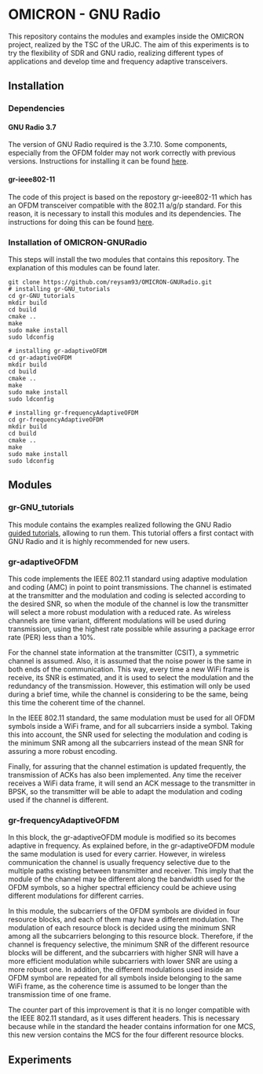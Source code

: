 # OMICRON - GNU Radio
This repository contains the modules and examples inside the OMICRON project, realized by the TSC of the URJC.
The aim of this experiments is to try the flexibility of SDR and GNU radio, realizing different types of applications and develop time and frequency adaptive transceivers.

## Installation
### Dependencies
#### GNU Radio 3.7
The version of GNU Radio required is the 3.7.10. Some components, especially from the OFDM folder may not work correctly with previous versions.
Instructions for installing it can be found [here](https://wiki.gnuradio.org/index.php/InstallingGRFromSource).

#### gr-ieee802-11
The code of this project is based on the repostory gr-ieee802-11 which has an OFDM transceiver compatible with the 802.11 a/g/p standard. For this reason, it is necessary to install this modules and its dependencies. The instructions for doing this can be found [here](https://github.com/bastibl/gr-ieee802-11#installation).

### Installation of OMICRON-GNURadio
This steps will install the two modules that contains this repository. The explanation of this modules can be found later.
```
git clone https://github.com/reysam93/OMICRON-GNURadio.git
# installing gr-GNU_tutorials
cd gr-GNU_tutorials
mkdir build
cd build
cmake ..
make
sudo make install
sudo ldconfig

# installing gr-adaptiveOFDM
cd gr-adaptiveOFDM
mkdir build
cd build
cmake ..
make
sudo make install
sudo ldconfig

# installing gr-frequencyAdaptiveOFDM
cd gr-frequencyAdaptiveOFDM
mkdir build
cd build
cmake ..
make
sudo make install
sudo ldconfig
```

## Modules
### gr-GNU_tutorials
This module contains the examples realized following the GNU Radio [guided tutorials](http://gnuradio.org/redmine/projects/gnuradio/wiki/Guided_Tutorials), allowing to run them. This tutorial offers a first contact with GNU Radio and it is highly recommended for new users.

### gr-adaptiveOFDM
This code implements the IEEE 802.11 standard using adaptive modulation and coding (AMC) in point to point transmissions. The channel is estimated at the transmitter and the modulation and coding is selected according to the desired SNR, so when the module of the channel is low the transmitter will select a more robust modulation with a reduced rate. As wireless channels are time variant, different modulations will be used during transmission, using the highest rate possible while assuring a package error rate (PER) less than a 10%.

For the channel state information at the transmitter (CSIT), a symmetric channel is assumed. Also, it is assumed that the noise power is the same in both ends of the communication.  This way, every time a new WiFi frame is receive, its SNR is estimated, and it is used to select the modulation and the redundancy of the transmission. However, this estimation will only be used during a brief time, while the channel is considering to be the same, being this time the coherent time of the channel.

In the IEEE 802.11 standard, the same modulation must be used for all OFDM symbols inside a WiFi frame, and for all subcarriers inside a symbol. Taking this into account, the SNR used for selecting the modulation and coding is the minimum SNR among all the subcarriers instead of the mean SNR for assuring a more robust encoding.

Finally, for assuring that the channel estimation is updated frequently, the transmission of ACKs has also been implemented. Any time the receiver receives a WiFi data frame, it will send an ACK message to the transmitter in BPSK, so the transmitter will be able to adapt the modulation and coding used if the channel is different.


### gr-frequencyAdaptiveOFDM
In this block, the gr-adaptiveOFDM module is modified so its becomes adaptive in frequency. As explained before, in the gr-adaptiveOFDM module the same modulation is used for every carrier. However, in wireless communication the channel is usually frequency selective due to the multiple paths existing between transmitter and receiver. This imply that the module of the channel may be different along the bandwidth used for the OFDM symbols, so a higher spectral efficiency could be achieve using different modulations for different carries.

In this module, the subcarriers of the OFDM symbols are divided in four resource blocks, and each of them may have a different modulation. The modulation of each resource block is decided using the minimum SNR among all the subcarriers belonging to this resource block. Therefore, if the channel is frequency selective, the minimum SNR of the different resource blocks will be different, and the subcarriers with higher SNR will have a more efficient modulation while subcarriers with lower SNR are using a more robust one. In addition, the different modulations used inside an OFDM symbol are repeated for all symbols inside belonging to the same WiFi frame, as the coherence time is assumed to be longer than the transmission time of one frame.

The counter part of this improvement is that it is no longer compatible with the IEEE 802.11 standard, as it uses different headers. This is necessary because while in the standard the header contains information for one MCS, this new version contains the MCS for the four different resource blocks.


## Experiments

